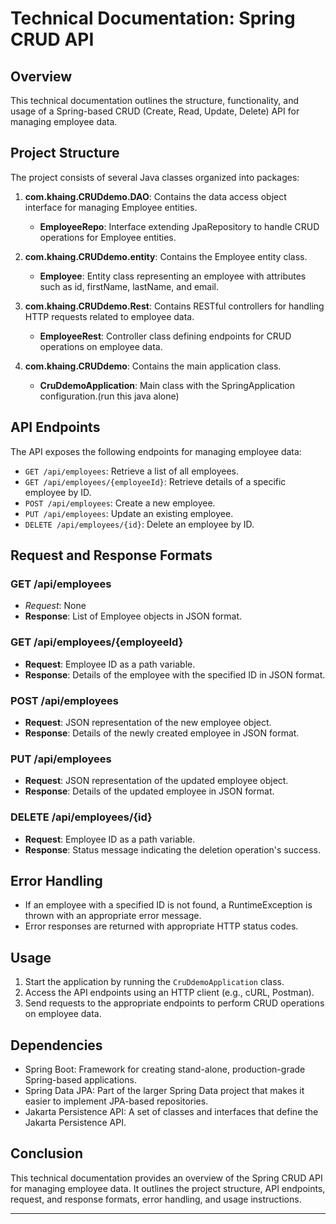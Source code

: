 # Technical Documentation: Spring CRUD API
## Overview
This technical documentation outlines the structure, functionality, and usage of a Spring-based CRUD (Create, Read, Update, Delete) API for managing employee data.

## Project Structure

The project consists of several Java classes organized into packages:

1. **com.khaing.CRUDdemo.DAO**: Contains the data access object interface for managing Employee entities.
   
   - **EmployeeRepo**: Interface extending JpaRepository to handle CRUD operations for Employee entities.

2. **com.khaing.CRUDdemo.entity**: Contains the Employee entity class.

   - **Employee**: Entity class representing an employee with attributes such as id, firstName, lastName, and email.

3. **com.khaing.CRUDdemo.Rest**: Contains RESTful controllers for handling HTTP requests related to employee data.

   - **EmployeeRest**: Controller class defining endpoints for CRUD operations on employee data.

4. **com.khaing.CRUDdemo**: Contains the main application class.

   - **CruDdemoApplication**: Main class with the SpringApplication configuration.(run this java alone)

## API Endpoints

The API exposes the following endpoints for managing employee data:

- `GET /api/employees`: Retrieve a list of all employees.
- `GET /api/employees/{employeeId}`: Retrieve details of a specific employee by ID.
- `POST /api/employees`: Create a new employee.
- `PUT /api/employees`: Update an existing employee.
- `DELETE /api/employees/{id}`: Delete an employee by ID.

## Request and Response Formats

### GET /api/employees

- *Request*: None
- **Response**: List of Employee objects in JSON format.

### GET /api/employees/{employeeId}

- **Request**: Employee ID as a path variable.
- **Response**: Details of the employee with the specified ID in JSON format.

### POST /api/employees

- **Request**: JSON representation of the new employee object.
- **Response**: Details of the newly created employee in JSON format.

### PUT /api/employees

- **Request**: JSON representation of the updated employee object.
- **Response**: Details of the updated employee in JSON format.

### DELETE /api/employees/{id}

- **Request**: Employee ID as a path variable.
- **Response**: Status message indicating the deletion operation's success.

## Error Handling

- If an employee with a specified ID is not found, a RuntimeException is thrown with an appropriate error message.
- Error responses are returned with appropriate HTTP status codes.

## Usage

1. Start the application by running the `CruDdemoApplication` class.
2. Access the API endpoints using an HTTP client (e.g., cURL, Postman).
3. Send requests to the appropriate endpoints to perform CRUD operations on employee data.

## Dependencies

- Spring Boot: Framework for creating stand-alone, production-grade Spring-based applications.
- Spring Data JPA: Part of the larger Spring Data project that makes it easier to implement JPA-based repositories.
- Jakarta Persistence API: A set of classes and interfaces that define the Jakarta Persistence API.
  
## Conclusion

This technical documentation provides an overview of the Spring CRUD API for managing employee data. It outlines the project structure, API endpoints, request, and response formats, error handling, and usage instructions.

---

